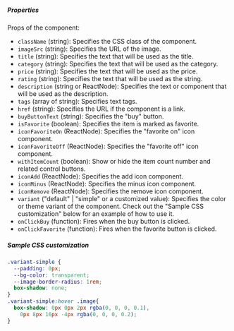 ##### Properties

Props of the component:

- `className` (string): Specifies the CSS class of the component.
- `imageSrc` (string): Specifies the URL of the image.
- `title` (string): Specifies the text that will be used as the title.
- `category` (string): Specifies the text that will be used as the category.
- `price` (string): Specifies the text that will be used as the price.
- `rating` (string): Specifies the text that will be used as the string.
- `description` (string or ReactNode): Specifies the text or component that will be used as the description.
- `tags` (array of string): Specifies text tags.
- `href` (string): Specifies the URL if the component is a link.
- `buyButtonText` (string): Specifies the "buy" button.
- `isFavorite` (boolean): Specifies the item is marked as favorite.
- `iconFavoriteOn` (ReactNode): Specifies the "favorite on" icon component.
- `iconFavoriteOff` (ReactNode): Specifies the "favorite off" icon component.
- `withItemCount` (boolean): Show or hide the item count number and related control buttons.
- `iconAdd` (ReactNode): Specifies the add icon component.
- `iconMinus` (ReactNode): Specifies the minus icon component.
- `iconRemove` (ReactNode): Specifies the remove icon component.
- `variant` ("default" | "simple" or a customized value): Specifies the color or theme variant of the component. Check out the "Sample CSS customization" below for an example of how to use it.
- `onClickBuy` (function): Fires when the buy button is clicked.
- `onClickFavorite` (function): Fires when the favorite button is clicked.

##### Sample CSS customization

```css
.variant-simple {
  --padding: 0px;
  --bg-color: transparent;
  --image-border-radius: 1rem;
  box-shadow: none;
}
.variant-simple:hover .image{
  box-shadow: 0px 0px 2px rgba(0, 0, 0, 0.1),
    0px 8px 16px -4px rgba(0, 0, 0, 0.2);
}
```
